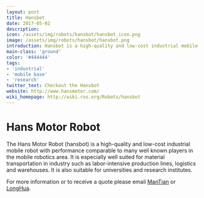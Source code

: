 ```yaml
---
layout: post
title: Hansbot
date: 2017-05-02
description:
icon: /assets/img/robots/hansbot/hansbot_icon.png
image: /assets/img/robots/hansbot/hansbot.png
introduction: Hansbot is a high-quality and low-cost industrial mobile robot that has comparable performance with many well known players in mobile robotics area.
main-class: 'ground'
color: '#444444'
tags:
- 'industrial'
- 'mobile base'
- 'research'
twitter_text: Checkout the Hansbot
website: http://www.hansmotor.com/
wiki_homepage: http://wiki.ros.org/Robots/hansbot
---
```


# Hans Motor Robot

The Hans Motor Robot (hansbot) is a high-quality and low-cost industrial mobile robot with performance comparable to many well known players in the mobile robotics area.
It is especially well suited for material transportation in industry such as labor-intensive production lines, logistics and warehouses.
It is also suitable for universities and research institutes.

For more information or to receive a quote please email [ManTian](mailto:xuemt115330@hanslaser.com) or [LongHua](mailto:xielh114684@hanslaser.com).
